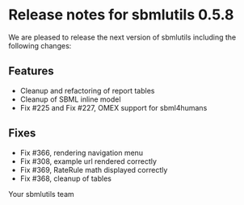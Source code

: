 # Release notes for sbmlutils 0.5.8

We are pleased to release the next version of sbmlutils including the 
following changes:

## Features
- Cleanup and refactoring of report tables
- Cleanup of SBML inline model
- Fix #225 and Fix #227, OMEX support for sbml4humans

## Fixes
- Fix #366, rendering navigation menu
- Fix #308, example url rendered correctly 
- Fix #369, RateRule math displayed correctly
- Fix #368, cleanup of tables

Your sbmlutils team
